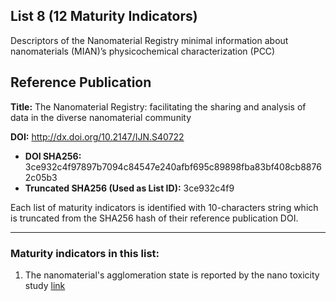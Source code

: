 ## List 8 (12 Maturity Indicators)

Descriptors of the Nanomaterial Registry minimal information about nanomaterials (MIAN)’s physicochemical characterization (PCC)

## Reference Publication

**Title:** The Nanomaterial Registry: facilitating the sharing and analysis of data in the diverse nanomaterial community

**DOI:** http://dx.doi.org/10.2147/IJN.S40722

* **DOI SHA256:** 3ce932c4f97897b7094c84547e240afbf695c89898fba83bf408cb88762c05b3
* **Truncated SHA256 (Used as List ID):** 3ce932c4f9

Each list of maturity indicators is identified with 10-characters string which is truncated from the SHA256 hash of their reference publication DOI.

--------------------

### Maturity indicators in this list:

1. The nanomaterial's agglomeration state is reported by the nano toxicity study [link](https://github.com/ammar257ammar/NanoMaturityIndicators/blob/main/08-3ce932c4f9/MI-R1.3-3ce932c4f9-AGGLOMERATION_STATE.md)
